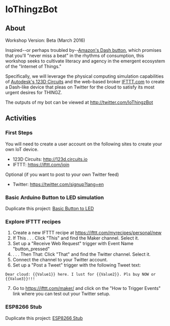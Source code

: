 # IoThingzBot

## About
Workshop Version:  Beta (March 2016)

Inspired--or perhaps troubled by--[Amazon's Dash button](http://www.amazon.com/oc/dash-button), which promises that you'll "never miss a beat" in the rhythms of consumption, this workshop seeks to cultivate literacy and agency in the emergent ecosystem of the "Internet of Things."

Specifically, we will leverage the physical computing simulation capabilities of [Autodesk's 123D Circuits](https://123d.circuits.io) and the web-based broker [IFTTT.com](http://ifttt.com) to create a Dash-like device that pleas on Twitter for the cloud to satisfy its most urgent desires for THINGZ.

The outputs of my bot can be viewed at <http://twitter.com/IoThingzBot>

## Activities

### First Steps

You will need to create a user account on the following sites to create your own IoT device.

* 123D Circuits:  <http://123d.circuits.io>
* IFTTT: <https://ifttt.com/join>

Optional (if you want to post to your own Twitter feed)

* Twitter:  <https://twitter.com/signup?lang=en>

### Basic Arduino Button to LED simulation

Duplicate this project:  [Basic Button to LED](https://123d.circuits.io/circuits/1805578-basic-button-to-led)

### Explore IFTTT recipes

1. Create a new IFTTT recipe at <https://ifttt.com/myrecipes/personal/new>
2. If This . . . Click "This" and find the Maker channel. Select it.
3. Set up a "Receive Web Request" trigger with Event Name "button_pressed"
4. . . . Then That:  Click "That" and find the Twitter channel.  Select it.
5. Connect the channel to your Twitter account.
6. Set up a "Post a Tweet" trigger with the following Tweet text:
```
Dear cloud: {{Value1}} here. I lust for {{Value2}}. Pls buy NOW or {{Value3}}!!!
```
7. Go to <https://ifttt.com/maker/> and click on the "How to Trigger Events" link where you can test out your Twitter setup.

### ESP8266 Stub

Duplicate this project:  [ESP8266 Stub](https://123d.circuits.io/circuits/1805945-esp8266-stub)
